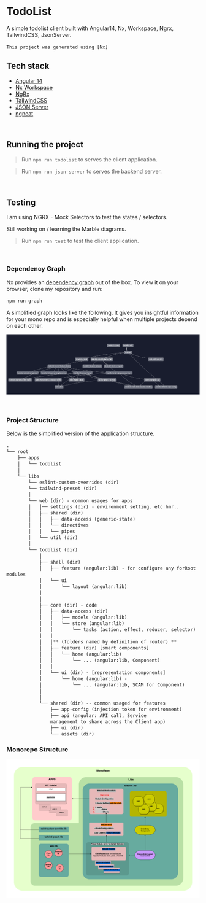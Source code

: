 # TodoList

A simple todolist client built with Angular14, Nx, Workspace, Ngrx, TailwindCSS, JsonServer.

`This project was generated using [Nx]`
<br />

## Tech stack

- [Angular 14][angular]
- [Nx Workspace][nx]
- [NgRx][ngrx]
- [TailwindCSS][tailwind]
- [JSON Server][json-server]
- [ngneat][ngneat/svgicon]

[angular]: https://angular.io/
[nx]: https://nx.dev
[ngrx]: https://ngrx.io/
[tailwind]: https://tailwindcss.com/
[json-server]: https://www.npmjs.com/package/json-server
[ngneat/svgicon]: https://www.npmjs.com/package/@ngneat/svg-icon

<br />

## Running the project

> Run `npm run todolist` to serves the client application.

> Run `npm run json-server` to serves the backend server.

<br />

## Testing

I am using NGRX - Mock Selectors to test the states / selectors.

Still working on / learning the Marble diagrams.

> Run `npm run test` to test the client application.

<br />

### Dependency Graph

Nx provides an [dependency graph](<(https://nx.dev/latest/angular/structure/dependency-graph)>) out of the box. To view it on your browser, clone my repository and run:

```bash
npm run graph
```

A simplified graph looks like the following. It gives you insightful information for your mono repo and is especially helpful when multiple projects depend on each other.

![Todolist Dependency Graph](/assets/graph.png)

<br />

### Project Structure

Below is the simplified version of the application structure.

```
.
└── root
    ├── apps
    │   └── todolist
    │
    └── libs
        └── eslint-custom-overrides (dir)
        └── tailwind-preset (dir)
        │
        └── web (dir) - common usages for apps
        │   │── settings (dir) - environment setting. etc hmr..
        │   ├── shared (dir)
        │   │   ├── data-access (generic-state)
        │   │   └── directives
        │   │   └── pipes
        │   └── util (dir)
        │
        └── todolist (dir)
            │
            ├── shell (dir)
            │   ├── feature (angular:lib) - for configure any forRoot modules
            │   └── ui
            │       └── layout (angular:lib)
            │
            │
            ├── core (dir) - code
            │   ├── data-access (dir)
            │   │   ├── models (angular:lib)
            │   │   └── store (angular:lib)
            │   │       └── tasks (action, effect, reducer, selector)
            │   │
            │   │** (folders named by definition of router) **
            │   ├── feature (dir) [smart components]
            │   │   └── home (angular:lib)
            │   │       └── ... (angular:lib, Component)
            │   │
            │   └── ui (dir) - [representation components]
            │       └── home (angular:lib) -
            │           └── ... (angular:lib, SCAM for Component)
            │
            │
            └── shared (dir) -- common usaged for features
                ├── app-config (injection token for environment)
                ├── api (angular: API call, Service
                management to share across the Client app)
                ├── ui (dir)
                └── assets (dir)
```

### Monorepo Structure

![Mono](/assets/monorepo-flow.jpeg)
